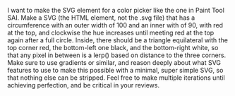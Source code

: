 I want to make the SVG element for a color picker like the one in Paint Tool SAI. Make a SVG (the HTML element, not the .svg file) that has a circumference with an outer width of 100 and an inner with of 90, with red at the top, and clockwise the hue increases until meeting red at the top again after a full circle. Inside, there should be a triangle equilateral with the top corner red, the bottom-left one black, and the bottom-right white, so that any pixel in between is a lerp() based on distance to the three corners. Make sure to use gradients or similar, and reason deeply about what SVG features to use to make this possible with a minimal, super simple SVG, so that nothing else can be stripped. Feel free to make multiple iterations until achieving perfection, and be critical in your reviews.
